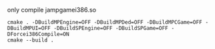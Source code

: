 only compile jampgamei386.so

```
cmake . -DBuildMPEngine=OFF -DBuildMPDed=OFF -DBuildMPCGame=OFF -DBuildMPUI=OFF -DBuildSPEngine=OFF -DBuildSPGame=OFF -DForcei386Compile=ON
cmake --build .
```
